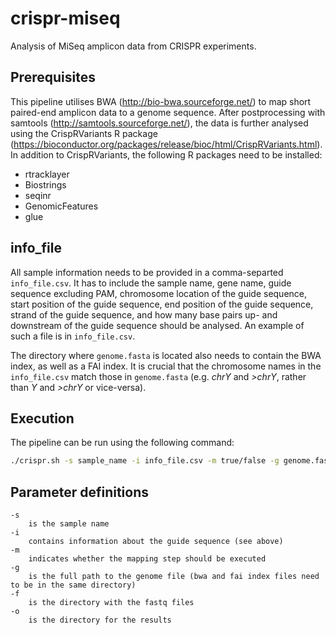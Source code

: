 # crispr-miseq
Analysis of MiSeq amplicon data from CRISPR experiments.

## Prerequisites 

This pipeline utilises BWA (http://bio-bwa.sourceforge.net/) to map short paired-end amplicon data to a genome sequence. After postprocessing with samtools (http://samtools.sourceforge.net/), the data is further analysed using the CrispRVariants R package (https://bioconductor.org/packages/release/bioc/html/CrispRVariants.html). In addition to CrispRVariants, the following R packages need to be installed:

* rtracklayer
* Biostrings
* seqinr
* GenomicFeatures
* glue

## info_file

All sample information needs to be provided in a comma-separted `info_file.csv`. It has to include the sample name, gene name, guide sequence excluding PAM, chromosome location of the guide sequence, start position of the guide sequence, end position of the guide sequence, strand of the guide sequence, and how many base pairs up- and downstream of the guide sequence should be analysed. An example of such a file is in `info_file.csv`. 

The directory where `genome.fasta` is located also needs to contain the BWA index, as well as a FAI index.
It is crucial that the chromosome names in the `info_file.csv` match those in `genome.fasta` (e.g. _chrY_ and _>chrY_, rather than _Y_ and _>chrY_ or vice-versa). 

## Execution

The pipeline can be run using the following command: 
```sh
./crispr.sh -s sample_name -i info_file.csv -m true/false -g genome.fasta -f fastqDir -o outDir
```

## Parameter definitions
```
-s
	is the sample name
-i
	contains information about the guide sequence (see above)
-m 
	indicates whether the mapping step should be executed
-g 
	is the full path to the genome file (bwa and fai index files need to be in the same directory)
-f 
	is the directory with the fastq files
-o 
	is the directory for the results
```